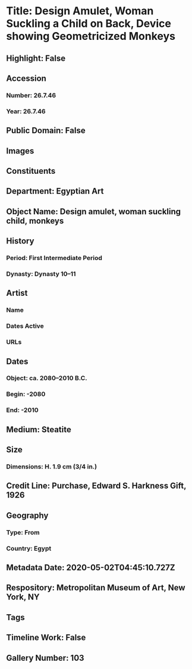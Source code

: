 # Title: Design Amulet, Woman Suckling a Child on Back, Device showing Geometricized Monkeys
## Highlight: False
## Accession
### Number: 26.7.46
### Year: 26.7.46
## Public Domain: False
## Images
## Constituents
## Department: Egyptian Art
## Object Name: Design amulet, woman suckling child, monkeys
## History
### Period: First Intermediate Period
### Dynasty: Dynasty 10–11
## Artist
### Name
### Dates Active
### URLs
## Dates
### Object: ca. 2080–2010 B.C.
### Begin: -2080
### End: -2010
## Medium: Steatite
## Size
### Dimensions: H. 1.9 cm (3/4 in.)
## Credit Line: Purchase, Edward S. Harkness Gift, 1926
## Geography
### Type: From
### Country: Egypt
## Metadata Date: 2020-05-02T04:45:10.727Z
## Respository: Metropolitan Museum of Art, New York, NY
## Tags
## Timeline Work: False
## Gallery Number: 103